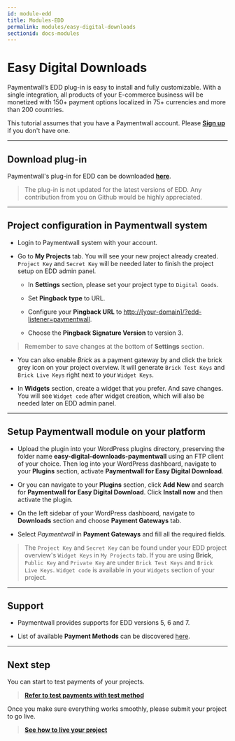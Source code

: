 ```yaml
---
id: module-edd
title: Modules-EDD
permalink: modules/easy-digital-downloads
sectionid: docs-modules
---
```


# Easy Digital Downloads

Paymentwall’s EDD plug-in is easy to install and fully customizable. With a single integration, all products of your E-commerce business will be monetized with 150+ payment options localized in 75+ currencies and more than 200 countries. 

This tutorial assumes that you have a Paymentwall account. Please **[Sign up](https://api.paymentwall.com/pwaccount/signup?source=edd&mode=merchant)** if you don't have one.

***

## Download plug-in

Paymentwall's plug-in for EDD can be downloaded **[here](https://github.com/paymentwall)**.

> The plug-in is not updated for the latest versions of EDD. Any contribution from you on Github would be highly appreciated.

***

## Project configuration in Paymentwall system

+ Login to Paymentwall system with your account.

+ Go to **My Projects** tab. You will see your new project already created. ```Project Key``` and ```Secret Key``` will be needed later to finish the project setup on EDD admin panel.

	- In **Settings** section, please set your project type to ```Digital Goods```.

	- Set **Pingback type** to URL.

	- Configure your **Pingback URL** to [http://[your-domain]/?edd-listener=paymentwall]().

	- Choose the **Pingback Signature Version** to version 3.

> Remember to save changes at the bottom of **Settings** section.

+ You can also enable *Brick* as a payment gateway by and click the brick grey icon on your project overview. It will generate ```Brick Test Keys``` and ```Brick Live Keys``` right next to your ```Widget Keys```.

+ In **Widgets** section, create a widget that you prefer. And save changes. You will see ```Widget code``` after widget creation, which will also be needed later on EDD admin panel.

***

## Setup Paymentwall module on your platform

+ Upload the plugin into your WordPress plugins directory, preserving the folder name **easy-digital-downloads-paymentwall** using an FTP client of your choice. Then log into your WordPress dashboard, navigate to your **Plugins** section, activate **Paymentwall for Easy Digital Download**.

+ Or you can navigate to your **Plugins** section, click **Add New** and search for **Paymentwall for Easy Digital Download**. Click **Install now** and then activate the plugin.

+ On the left sidebar of your WordPress dashboard, navigate to **Downloads** section and choose **Payment Gateways** tab.

+ Select *Paymentwall* in **Payment Gateways** and fill all the required fields.

> The ```Project Key``` and ```Secret Key``` can be found under your EDD project overview's ```Widget Keys``` in ```My Projects``` tab. If you are using **Brick**, ```Public Key``` and ```Private Key``` are under ```Brick Test Keys``` and ```Brick Live Keys```.  ```Widget code``` is available in your ```Widgets``` section of your project.

***

## Support

+ Paymentwall provides supports for EDD versions 5, 6 and 7.

+ List of available **Payment Methods** can be discovered [here](https://www.paymentwall.com/en/payment-methods).

***


## Next step

You can start to test payments of your projects.

> **[Refer to test payments with test method](/sandbox/test-payment)**

Once you make sure everything works smoothly, please submit your project to go live.

> **[See how to live your project](/guides/review-home)**